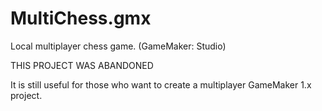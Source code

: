 # MultiChess.gmx
Local multiplayer chess game. (GameMaker: Studio)

THIS PROJECT WAS ABANDONED

It is still useful for those who want to create a multiplayer GameMaker 1.x project.
